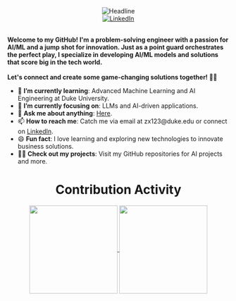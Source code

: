 <div>
    <!-- <div align=center>
        <img src="https://raw.githubusercontent.com/AhmedFathyDev/AhmedFathyDev/main/GitHub.png" alt="GitHub Octocat Drinking a Cup of Coffee" height="200">
    </div> -->
    <div align=center>
        <img src="https://readme-typing-svg.herokuapp.com?color=%236FDA44&size=32&center=true&vCenter=true&width=600&height=50&lines=Hi+there+I'm+Zach+%F0%9F%91%8B;AI+Master's+Student;AI+Engineer;Problem+Solver;Tech+Enthusiast" alt="Headline" />
    </div>
    <div align=center>
        <a href="https://www.linkedin.com/in/zihan-xing-zach/"><img src="https://img.shields.io/badge/Linkedin-0077b5?style=flat&logo=linkedin" alt="LinkedIn" /></a>
        <!-- <a href="https://www.upwork.com/freelancers/~0121ca7f3563e57c0b"><img src="https://img.shields.io/badge/Upwork-494949?style=flat&logo=upwork" alt="UpWork" /></a>
        <a href="https://stackoverflow.com/users/11837259/ahmed-fathy"><img src="https://img.shields.io/badge/Stack Overflow-f48024?style=flat&logo=stackoverflow&logoColor=white" alt="Stack Overflow" /></a>
        <a href="https://www.quora.com/profile/Ahmed-Fathy-616"><img src="https://img.shields.io/badge/Quora-B92B27?style=flat&logo=quora" alt="Quora" /></a>
        <a href="https://t.me/ahmedfathydev"><img src="https://img.shields.io/badge/Telegram-0088cc?style=flat&logo=telegram" alt="Telegram" /></a> -->
    </div>
    <div align=left>
    <br>
    <p>
        <strong>
            Welcome to my GitHub! I'm a problem-solving engineer with a passion for AI/ML and a jump shot for innovation. Just as a point guard orchestrates the perfect play, I specialize in developing AI/ML models and solutions that score big in the tech world.<br><br>
            Let's connect and create some game-changing solutions together! 🏀🚀
        </strong>
    </p>
    <ul>
        <li>🌱 <b>I’m currently learning</b>: Advanced Machine Learning and AI Engineering at Duke University.</li>
        <li>🎯 <b>I’m currently focusing on</b>: LLMs and AI-driven applications.</li>
        <!-- <li>🤔 <b>I’m currently open for</b>: Opportunities in AI and Machine Learning fields, <a href="https://linkedin.com/in/zihan-xing-zach">LINK TO MY LINKEDIN</a>.</li> -->
        <li>💬 <b>Ask me about anything</b>: <a href="https://github.com/zihanxing/zihanxing/issues">Here</a>.</li>
        <li>📫 <b>How to reach me</b>: Catch me via email at zx123@duke.edu or connect on <a href="https://linkedin.com/in/zihan-xing-zach">LinkedIn</a>.</li>
        <li>😄 <b>Fun fact</b>: I love learning and exploring new technologies to innovate business solutions.</li>
        <li>👨‍💻 <b>Check out my projects</b>: Visit my GitHub repositories for AI projects and more.</li>
    </ul>
</div>
    <div align=center>
        <h1>Contribution Activity</h1>
        <a href="#">
        <img height="200px" align="center" src="https://github-readme-stats.vercel.app/api?username=zihanxing&count_private=true&show_icons=true&theme=react&hide_rank=true" />
        </a>
        <a href="#">
        <img height="200px" align="center" src="https://github-readme-stats.vercel.app/api/top-langs/?username=zihanxing&layout=donut&theme=react&hide=HTML,SCSS,jupyter%20notebook&size_weight=0&count_weight=1" />
        </a>
        <!-- <img src="https://github-readme-stats.vercel.app/api?username=zihanxing&title_color=6FDA44&text_color=FFFFFF&show_icons=true&icon_color=6FDA44&include_all_commits=true&count_private=true&theme=dark" alt="GitHub Stats" height="200" />
        <br>
        <img src="https://github-readme-stats.vercel.app/api/top-langs?username=zihanxing&layout=compact&title_color=6FDA44&text_color=FFFFFF&theme=dark" alt="GitHub Most Used Languages" height="200" />
        <br> -->
        <!-- <img src="https://github-readme-streak-stats.herokuapp.com/?user=zihanxing&theme=dark&date_format=j%20M%5B%20Y%5D&currStreakLabel=6FDA44&fire=6FDA44&ring=6FDA44" alt="GitHub Streak Stats" height="200" />
        <br> -->
        <br>
    </div>
    <!-- <div align=center>
        <img src="https://raw.githubusercontent.com/AhmedFathyDev/AhmedFathyDev/main/GitHub.gif" alt="GitHub Octocat Logo" height="100">
        <p>Loading</p>
    </div> -->
</div>

<!-- ------

Credit: [Ahmed Fathy](https://github.com/AhmedFathyDev)

Last edited on: 08/12/2024 -->
